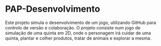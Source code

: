 # PAP-Desenvolvimento
Este projeto simula o desenvolvimento de um jogo, utilizando GitHub para controlo de versão e colaboração.
O projeto consiste num jogo de simulação de uma quinta em 2D, onde o personagem irá cuidar de uma quinta, plantar e colher produtos, tratar de animais e explorar a mesma.
